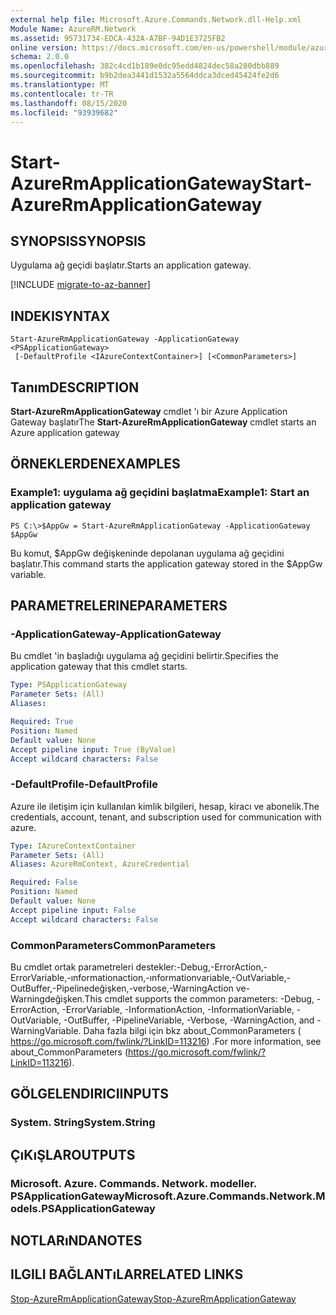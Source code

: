 ```yaml
---
external help file: Microsoft.Azure.Commands.Network.dll-Help.xml
Module Name: AzureRM.Network
ms.assetid: 95731734-EDCA-432A-A7BF-94D1E3725FB2
online version: https://docs.microsoft.com/en-us/powershell/module/azurerm.network/start-azurermapplicationgateway
schema: 2.0.0
ms.openlocfilehash: 382c4cd1b189e0dc95edd4824dec58a280dbb889
ms.sourcegitcommit: b9b2dea3441d1532a5564ddca3dced45424fe2d6
ms.translationtype: MT
ms.contentlocale: tr-TR
ms.lasthandoff: 08/15/2020
ms.locfileid: "93939682"
---
```

# <span data-ttu-id="c77b2-101">Start-AzureRmApplicationGateway</span><span class="sxs-lookup"><span data-stu-id="c77b2-101">Start-AzureRmApplicationGateway</span></span>

## <span data-ttu-id="c77b2-102">SYNOPSIS</span><span class="sxs-lookup"><span data-stu-id="c77b2-102">SYNOPSIS</span></span>
<span data-ttu-id="c77b2-103">Uygulama ağ geçidi başlatır.</span><span class="sxs-lookup"><span data-stu-id="c77b2-103">Starts an application gateway.</span></span>

[!INCLUDE [migrate-to-az-banner](../../includes/migrate-to-az-banner.md)]

## <span data-ttu-id="c77b2-104">INDEKI</span><span class="sxs-lookup"><span data-stu-id="c77b2-104">SYNTAX</span></span>

```
Start-AzureRmApplicationGateway -ApplicationGateway <PSApplicationGateway>
 [-DefaultProfile <IAzureContextContainer>] [<CommonParameters>]
```

## <span data-ttu-id="c77b2-105">Tanım</span><span class="sxs-lookup"><span data-stu-id="c77b2-105">DESCRIPTION</span></span>
<span data-ttu-id="c77b2-106">**Start-AzureRmApplicationGateway** cmdlet 'ı bir Azure Application Gateway başlatır</span><span class="sxs-lookup"><span data-stu-id="c77b2-106">The **Start-AzureRmApplicationGateway** cmdlet starts an Azure application gateway</span></span>

## <span data-ttu-id="c77b2-107">ÖRNEKLERDEN</span><span class="sxs-lookup"><span data-stu-id="c77b2-107">EXAMPLES</span></span>

### <span data-ttu-id="c77b2-108">Example1: uygulama ağ geçidini başlatma</span><span class="sxs-lookup"><span data-stu-id="c77b2-108">Example1: Start an application gateway</span></span>
```
PS C:\>$AppGw = Start-AzureRmApplicationGateway -ApplicationGateway $AppGw
```

<span data-ttu-id="c77b2-109">Bu komut, $AppGw değişkeninde depolanan uygulama ağ geçidini başlatır.</span><span class="sxs-lookup"><span data-stu-id="c77b2-109">This command starts the application gateway stored in the $AppGw variable.</span></span>

## <span data-ttu-id="c77b2-110">PARAMETRELERINE</span><span class="sxs-lookup"><span data-stu-id="c77b2-110">PARAMETERS</span></span>

### <span data-ttu-id="c77b2-111">-ApplicationGateway</span><span class="sxs-lookup"><span data-stu-id="c77b2-111">-ApplicationGateway</span></span>
<span data-ttu-id="c77b2-112">Bu cmdlet 'in başladığı uygulama ağ geçidini belirtir.</span><span class="sxs-lookup"><span data-stu-id="c77b2-112">Specifies the application gateway that this cmdlet starts.</span></span>

```yaml
Type: PSApplicationGateway
Parameter Sets: (All)
Aliases: 

Required: True
Position: Named
Default value: None
Accept pipeline input: True (ByValue)
Accept wildcard characters: False
```

### <span data-ttu-id="c77b2-113">-DefaultProfile</span><span class="sxs-lookup"><span data-stu-id="c77b2-113">-DefaultProfile</span></span>
<span data-ttu-id="c77b2-114">Azure ile iletişim için kullanılan kimlik bilgileri, hesap, kiracı ve abonelik.</span><span class="sxs-lookup"><span data-stu-id="c77b2-114">The credentials, account, tenant, and subscription used for communication with azure.</span></span>

```yaml
Type: IAzureContextContainer
Parameter Sets: (All)
Aliases: AzureRmContext, AzureCredential

Required: False
Position: Named
Default value: None
Accept pipeline input: False
Accept wildcard characters: False
```

### <span data-ttu-id="c77b2-115">CommonParameters</span><span class="sxs-lookup"><span data-stu-id="c77b2-115">CommonParameters</span></span>
<span data-ttu-id="c77b2-116">Bu cmdlet ortak parametreleri destekler:-Debug,-ErrorAction,-ErrorVariable,-ınformationaction,-ınformationvariable,-OutVariable,-OutBuffer,-Pipelinedeğişken,-verbose,-WarningAction ve-Warningdeğişken.</span><span class="sxs-lookup"><span data-stu-id="c77b2-116">This cmdlet supports the common parameters: -Debug, -ErrorAction, -ErrorVariable, -InformationAction, -InformationVariable, -OutVariable, -OutBuffer, -PipelineVariable, -Verbose, -WarningAction, and -WarningVariable.</span></span> <span data-ttu-id="c77b2-117">Daha fazla bilgi için bkz about_CommonParameters ( https://go.microsoft.com/fwlink/?LinkID=113216) .</span><span class="sxs-lookup"><span data-stu-id="c77b2-117">For more information, see about_CommonParameters (https://go.microsoft.com/fwlink/?LinkID=113216).</span></span>

## <span data-ttu-id="c77b2-118">GÖLGELENDIRICI</span><span class="sxs-lookup"><span data-stu-id="c77b2-118">INPUTS</span></span>

### <span data-ttu-id="c77b2-119">System. String</span><span class="sxs-lookup"><span data-stu-id="c77b2-119">System.String</span></span>

## <span data-ttu-id="c77b2-120">ÇıKıŞLAR</span><span class="sxs-lookup"><span data-stu-id="c77b2-120">OUTPUTS</span></span>

### <span data-ttu-id="c77b2-121">Microsoft. Azure. Commands. Network. modeller. PSApplicationGateway</span><span class="sxs-lookup"><span data-stu-id="c77b2-121">Microsoft.Azure.Commands.Network.Models.PSApplicationGateway</span></span>

## <span data-ttu-id="c77b2-122">NOTLARıNDA</span><span class="sxs-lookup"><span data-stu-id="c77b2-122">NOTES</span></span>

## <span data-ttu-id="c77b2-123">ILGILI BAĞLANTıLAR</span><span class="sxs-lookup"><span data-stu-id="c77b2-123">RELATED LINKS</span></span>

[<span data-ttu-id="c77b2-124">Stop-AzureRmApplicationGateway</span><span class="sxs-lookup"><span data-stu-id="c77b2-124">Stop-AzureRmApplicationGateway</span></span>](./Stop-AzureRmApplicationGateway.md)


